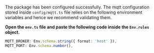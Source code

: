 The package has been configured successfully. The mqtt configuration stored inside `config/mqtt.ts` file relies on the following environment variables and hence we recommend validating them.

**Open the `env.ts` file and paste the following code inside the `Env.rules` object.**

```ts
MQTT_BROKER: Env.schema.string({ format: 'host' }),
MQTT_PORT: Env.schema.number(),
```